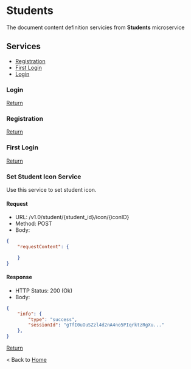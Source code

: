 # Students

The document content definition servicies from **Students** microservice

## Services

* [Registration](#Registration)  
* [First Login](#First-Login)  
* [Login](#Login)  

### Login

[Return](#Session)

### Registration

[Return](#Session)

### First Login

[Return](#Session)

### Set Student Icon Service

Use this service to set student icon.

#### Request

* URL: /v1.0/student/{student_id}/icon/{iconID}
* Method: POST
* Body:

``` json
{
    "requestContent": {

    }
}
```

#### Response

* HTTP Status: 200 (Ok)
* Body:

``` json
{
    "info": {
        "type": "success",
        "sessionId": "gTfI0uOuSZzl4d2nA4no5PIqrktzRgXu..."
    },
}
```

[Return](#HomeworkDetail)


< Back to [Home](../home.md)